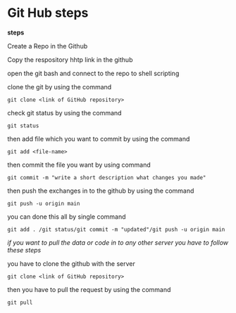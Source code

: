 # Git Hub steps

**steps**

Create a Repo in the Github

Copy the respository hhtp link in the github

open the git bash and connect to the repo to shell scripting

clone the git by using the command

```
git clone <link of GitHub repository>
```
check git status by using the command

```
git status
```
then add file which you want to commit by using the command

```
git add <file-name>
```

then commit the file you want by using command

```
git commit -m "write a short description what changes you made"
```

then push the exchanges in to the github by using the command 

```
git push -u origin main
```

you can done this all by single command

```
git add . /git status/git commit -m "updated"/git push -u origin main
```

*if you want to pull the data or code in to any other server you have to follow
these steps*

you have to clone the github with the server

```
git clone <link of GitHub repository>
```
then you have to pull the request by using the command

```
git pull
```




